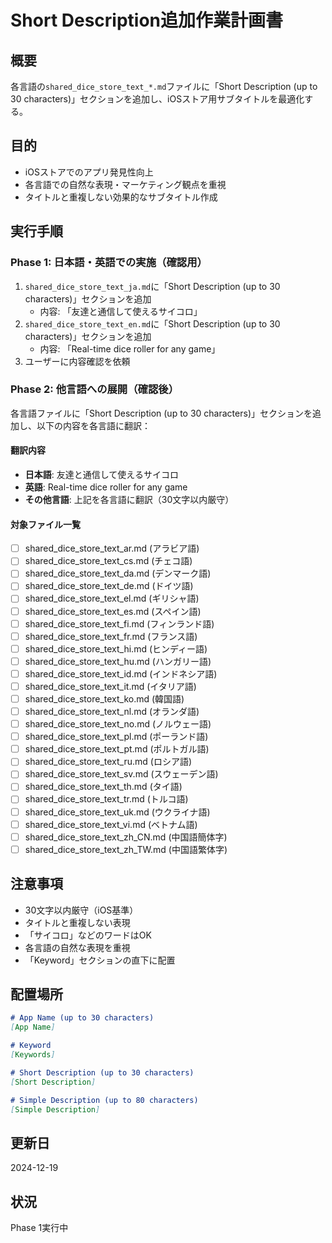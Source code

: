 # Short Description追加作業計画書

## 概要
各言語の`shared_dice_store_text_*.md`ファイルに「Short Description (up to 30 characters)」セクションを追加し、iOSストア用サブタイトルを最適化する。

## 目的
- iOSストアでのアプリ発見性向上
- 各言語での自然な表現・マーケティング観点を重視
- タイトルと重複しない効果的なサブタイトル作成

## 実行手順

### Phase 1: 日本語・英語での実施（確認用）
1. `shared_dice_store_text_ja.md`に「Short Description (up to 30 characters)」セクションを追加
   - 内容: 「友達と通信して使えるサイコロ」
2. `shared_dice_store_text_en.md`に「Short Description (up to 30 characters)」セクションを追加
   - 内容: 「Real-time dice roller for any game」
3. ユーザーに内容確認を依頼

### Phase 2: 他言語への展開（確認後）
各言語ファイルに「Short Description (up to 30 characters)」セクションを追加し、以下の内容を各言語に翻訳：

#### 翻訳内容
- **日本語**: 友達と通信して使えるサイコロ
- **英語**: Real-time dice roller for any game
- **その他言語**: 上記を各言語に翻訳（30文字以内厳守）

#### 対象ファイル一覧
- [ ] shared_dice_store_text_ar.md (アラビア語)
- [ ] shared_dice_store_text_cs.md (チェコ語)
- [ ] shared_dice_store_text_da.md (デンマーク語)
- [ ] shared_dice_store_text_de.md (ドイツ語)
- [ ] shared_dice_store_text_el.md (ギリシャ語)
- [ ] shared_dice_store_text_es.md (スペイン語)
- [ ] shared_dice_store_text_fi.md (フィンランド語)
- [ ] shared_dice_store_text_fr.md (フランス語)
- [ ] shared_dice_store_text_hi.md (ヒンディー語)
- [ ] shared_dice_store_text_hu.md (ハンガリー語)
- [ ] shared_dice_store_text_id.md (インドネシア語)
- [ ] shared_dice_store_text_it.md (イタリア語)
- [ ] shared_dice_store_text_ko.md (韓国語)
- [ ] shared_dice_store_text_nl.md (オランダ語)
- [ ] shared_dice_store_text_no.md (ノルウェー語)
- [ ] shared_dice_store_text_pl.md (ポーランド語)
- [ ] shared_dice_store_text_pt.md (ポルトガル語)
- [ ] shared_dice_store_text_ru.md (ロシア語)
- [ ] shared_dice_store_text_sv.md (スウェーデン語)
- [ ] shared_dice_store_text_th.md (タイ語)
- [ ] shared_dice_store_text_tr.md (トルコ語)
- [ ] shared_dice_store_text_uk.md (ウクライナ語)
- [ ] shared_dice_store_text_vi.md (ベトナム語)
- [ ] shared_dice_store_text_zh_CN.md (中国語簡体字)
- [ ] shared_dice_store_text_zh_TW.md (中国語繁体字)

## 注意事項
- 30文字以内厳守（iOS基準）
- タイトルと重複しない表現
- 「サイコロ」などのワードはOK
- 各言語の自然な表現を重視
- 「Keyword」セクションの直下に配置

## 配置場所
```markdown
# App Name (up to 30 characters)
[App Name]

# Keyword
[Keywords]

# Short Description (up to 30 characters)
[Short Description]

# Simple Description (up to 80 characters)
[Simple Description]
```

## 更新日
2024-12-19

## 状況
Phase 1実行中 